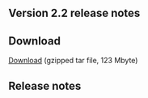 ## Version 2.2 release notes

## Download

[Download](http://files.opentreeoflife.org/ott/ott2.2/ott2.2.tgz) (gzipped tar file, 123 Mbyte) 

## Release notes
